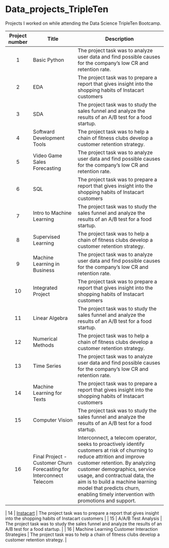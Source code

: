# Data_projects_TripleTen

Projects I worked on while attending the Data Science TripleTen Bootcamp.


| Project number | Title | Description |
| :-----------: | ----------- |----------- |
| 1 | Basic Python| The project task was to analyze user data and find possible causes for the company’s low CR and retention rate. |
| 2 | EDA | The project task was to prepare a report that gives insight into the shopping habits of Instacart customers |
| 3 | SDA | The project task was to study the sales funnel and analyze the results of an A/B test for a food startup. |
| 4 | Softward Development Tools | The project task was to help a chain of fitness clubs develop a customer retention strategy. |
| 5 | Video Game Sales Forecasting | The project task was to analyze user data and find possible causes for the company’s low CR and retention rate. |
| 6 | SQL | The project task was to prepare a report that gives insight into the shopping habits of Instacart customers |
| 7 | Intro to Machine Learning | The project task was to study the sales funnel and analyze the results of an A/B test for a food startup. |
| 8 | Supervised Learning | The project task was to help a chain of fitness clubs develop a customer retention strategy. |
| 9 | Machine Learning in Business | The project task was to analyze user data and find possible causes for the company’s low CR and retention rate. |
| 10 | Integrated Project | The project task was to prepare a report that gives insight into the shopping habits of Instacart customers |
| 11 | Linear Algebra | The project task was to study the sales funnel and analyze the results of an A/B test for a food startup. |
| 12 | Numerical Methods | The project task was to help a chain of fitness clubs develop a customer retention strategy. |
| 13 | Time Series | The project task was to analyze user data and find possible causes for the company’s low CR and retention rate. |
| 14 | Machine Learning for Texts | The project task was to prepare a report that gives insight into the shopping habits of Instacart customers |
| 15 | Computer Vision | The project task was to study the sales funnel and analyze the results of an A/B test for a food startup. |
| 16 | Final Project - Customer Churn Forecasting for Interconnect Telecom | Interconnect, a telecom operator, seeks to proactively identify customers at risk of churning to reduce attrition and improve customer retention. By analyzing customer demographics, service usage, and contractual data, the aim is to build a machine learning model that predicts churn, enabling timely intervention with promotions and support. |




| 14 | [Instacart](https://github.com/zarina-perez/TripleTen_projects/tree/main/02-EDA_project) | The project task was to prepare a report that gives insight into the shopping habits of Instacart customers |
| 15 | A/A/B Test Analysis | The project task was to study the sales funnel and analyze the results of an A/B test for a food startup. |
| 16 | Machine Learning Customer Interaction Strategies | The project task was to help a chain of fitness clubs develop a customer retention strategy. |
